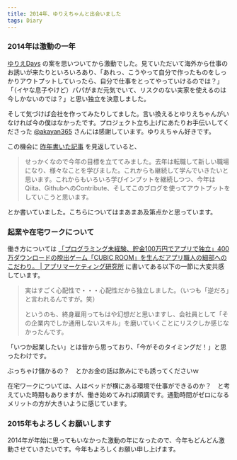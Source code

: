 ```yaml
---
title: 2014年、ゆりえちゃんと出会いました
tags: Diary
---
```


### 2014年は激動の一年

[ゆりえDays](http://yurie.sexy/) の案を思いついてから激動でした。見ていただいて海外から仕事のお誘いが来たりといろいろあり、「あれっ、こうやって自分で作ったものをしっかりアウトプットしていったら、自分で仕事をとってやっていけるのでは？」「（イヤな息子やけど）パパがまだ元気でいて、リスクのない実家を使えるのは今しかないのでは？」と思い独立を決意しました。

そして気づけば会社を作ってみたりしてました。言い換えるとゆりえちゃんがいなければ今の僕はなかったです。プロジェクト立ち上げにあたりお手伝いしてくださった [@akayan365](https://twitter.com/akayan365) さんには感謝しています。ゆりえちゃん好きです。

この機会に [昨年書いた記事](/articles/2014/0101-monolog-released.html) を見返していると、

> せっかくなので今年の目標を立ててみました。去年は転職して新しい職場になり、様々なことを学びました。これからも継続して学んでいきたいと思います。これからもいろいろ学びインプットを継続しつつ、今年はQiita、GithubへのContribute、そしてこのブログを使ってアウトプットをしていこうと思います。

とか書いていました。こちらについてはまあまあ及第点かと思っています。

### 起業や在宅ワークについて

働き方については [「プログラミング未経験、貯金100万円でアプリで独立」400万ダウンロードの脱出ゲーム「CUBIC ROOM」を生んだアプリ職人の細部へのこだわり。 | アプリマーケティング研究所](http://appmarketinglabo.net/cubicroom/) に書いてある以下の一節に大変共感しています。

> 実はすごく心配性で・・・心配性だから独立しました。（いつも「逆だろ」と言われるんですが。笑）
>
> というのも、終身雇用ってもはや幻想だと思いますし、会社員として「その企業内でしか通用しないスキル」を磨いていくことにリスクしか感じなかったんです。

「いつか起業したい」とは昔から思っており、「今がそのタイミングだ！」と思ったわけです。

ぶっちゃけ儲かるの？　とかお金の話は飲みにでも誘ってくださいｗ

在宅ワークについては、人はベッドが横にある環境で仕事ができるのか？　と考えていた時期もありますが、働き始めてみれば順調です。通勤時間がゼロになるメリットの方が大きいように感じています。

### 2015年もよろしくお願いします

2014年が年始に思ってもいなかった激動の年になったので、今年もどんどん激動させていきたいです。今年もよろしくお願い申し上げます。
